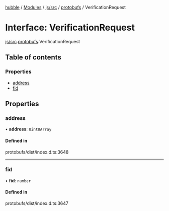 [hubble](../README.md) / [Modules](../modules.md) / [js/src](../modules/js_src.md) / [protobufs](../modules/js_src.protobufs.md) / VerificationRequest

# Interface: VerificationRequest

[js/src](../modules/js_src.md).[protobufs](../modules/js_src.protobufs.md).VerificationRequest

## Table of contents

### Properties

- [address](js_src.protobufs.VerificationRequest.md#address)
- [fid](js_src.protobufs.VerificationRequest.md#fid)

## Properties

### address

• **address**: `Uint8Array`

#### Defined in

protobufs/dist/index.d.ts:3648

___

### fid

• **fid**: `number`

#### Defined in

protobufs/dist/index.d.ts:3647
